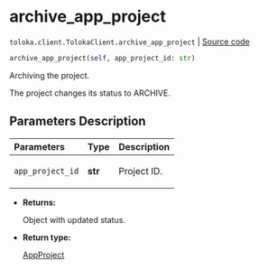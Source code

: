 # archive_app_project
`toloka.client.TolokaClient.archive_app_project` | [Source code](https://github.com/Toloka/toloka-kit/blob/v0.1.24/src/client.py#L44)

```python
archive_app_project(self, app_project_id: str)
```

Archiving the project.


The project changes its status to ARCHIVE.

## Parameters Description

| Parameters | Type | Description |
| :----------| :----| :-----------|
`app_project_id`|**str**|<p>Project ID.</p>

* **Returns:**

  Object with updated status.

* **Return type:**

  [AppProject](toloka.client.app.AppProject.md)
